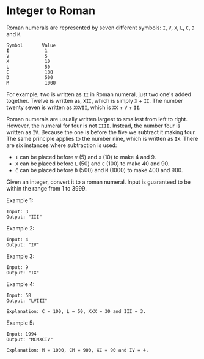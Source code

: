 # Integer to Roman

Roman numerals are represented by seven different symbols: `I`, `V`, `X`, `L`, `C`, `D` and `M`.

```text
Symbol       Value
I             1
V             5
X             10
L             50
C             100
D             500
M             1000
```

For example, two is written as `II` in Roman numeral, just two one's added together. Twelve is written as, `XII`, which is simply `X` + `II`. The number twenty seven is written as `XXVII`, which is `XX` + `V` + `II`.

Roman numerals are usually written largest to smallest from left to right. However, the numeral for four is not `IIII`. Instead, the number four is written as `IV`. Because the one is before the five we subtract it making four. The same principle applies to the number nine, which is written as `IX`. There are six instances where subtraction is used:

- `I` can be placed before `V` (5) and `X` (10) to make 4 and 9.
- `X` can be placed before `L` (50) and `C` (100) to make 40 and 90.
- `C` can be placed before `D` (500) and `M` (1000) to make 400 and 900.

Given an integer, convert it to a roman numeral. Input is guaranteed to be within the range from 1 to 3999.

Example 1:

```text
Input: 3
Output: "III"
```

Example 2:

```text
Input: 4
Output: "IV"
```

Example 3:

```text
Input: 9
Output: "IX"
```

Example 4:

```text
Input: 58
Output: "LVIII"

Explanation: C = 100, L = 50, XXX = 30 and III = 3.
```

Example 5:

```text
Input: 1994
Output: "MCMXCIV"

Explanation: M = 1000, CM = 900, XC = 90 and IV = 4.
```
